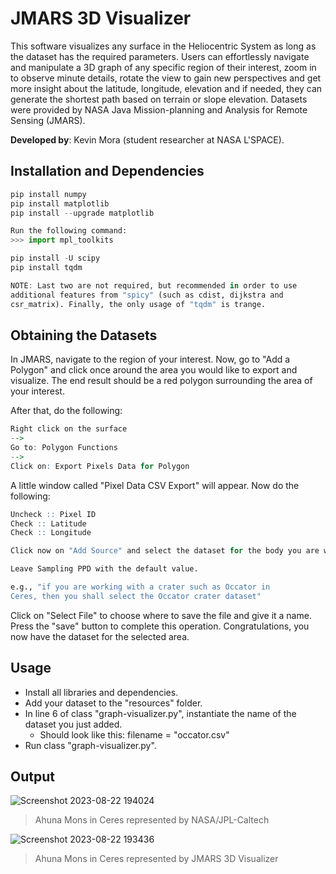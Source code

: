 # JMARS 3D Visualizer

This software visualizes any surface in the Heliocentric System as long as the dataset has the required parameters. Users can effortlessly navigate and manipulate a 3D graph of any specific region of their interest, zoom in to observe minute details, rotate the view to gain new perspectives and get more insight about the latitude, longitude, elevation and if needed, they can generate the shortest path based on terrain or slope elevation. Datasets were provided by NASA Java Mission-planning and Analysis for Remote Sensing (JMARS).

<b>Developed by</b>: Kevin Mora (student researcher at NASA L'SPACE).

## Installation and Dependencies
```python
pip install numpy
pip install matplotlib
pip install --upgrade matplotlib

Run the following command:
>>> import mpl_toolkits

pip install -U scipy
pip install tqdm
```

```r
NOTE: Last two are not required, but recommended in order to use
additional features from "spicy" (such as cdist, dijkstra and
csr_matrix). Finally, the only usage of "tqdm" is trange.
```

## Obtaining the Datasets
In JMARS, navigate to the region of your interest. Now, go to "Add a Polygon" and click once around the area you would like to export and visualize. The end result should be a red polygon surrounding the area of your interest.

After that, do the following:
```r
Right click on the surface
--> 
Go to: Polygon Functions
--> 
Click on: Export Pixels Data for Polygon
```

A little window called "Pixel Data CSV Export" will appear. Now do the following:
```r
Uncheck :: Pixel ID
Check :: Latitude
Check :: Longitude

Click now on "Add Source" and select the dataset for the body you are working with.

Leave Sampling PPD with the default value.

e.g., "if you are working with a crater such as Occator in
Ceres, then you shall select the Occator crater dataset"
```

Click on "Select File" to choose where to save the file and give it a name. Press the "save" button to complete this operation. Congratulations, you now have the dataset for the selected area.

## Usage
- Install all libraries and dependencies.
- Add your dataset to the "resources" folder.
- In line 6 of class "graph-visualizer.py", instantiate the name of the dataset you just added.
  - Should look like this: filename = "occator.csv"
- Run class "graph-visualizer.py".

## Output
![Screenshot 2023-08-22 194024](https://github.com/morkev/jmars-3d-visualizer/assets/83437383/c6bee7a7-05c7-4f5f-9aa7-6167e1a19127)
> Ahuna Mons in Ceres represented by NASA/JPL-Caltech

![Screenshot 2023-08-22 193436](https://github.com/morkev/jmars-3d-visualizer/assets/83437383/cb63fc43-7999-43af-bfed-597cd581a4f5)
> Ahuna Mons in Ceres represented by JMARS 3D Visualizer
